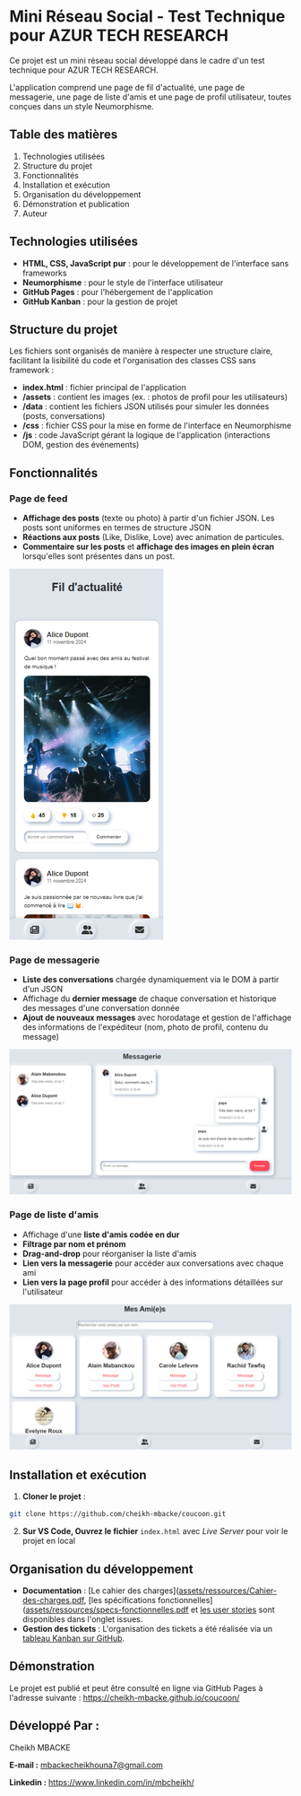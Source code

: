 ﻿# Mini Réseau Social - Test Technique pour AZUR TECH RESEARCH

Ce projet est un mini réseau social développé dans le cadre d'un test technique pour AZUR TECH RESEARCH. 

L'application comprend une page de fil d'actualité, une page de messagerie, une page de liste d'amis et une page de profil utilisateur, toutes conçues dans un style Neumorphisme.

## Table des matières

1. Technologies utilisées
2. Structure du projet
3. Fonctionnalités
4. Installation et exécution
5. Organisation du développement
6. Démonstration et publication
7. Auteur

## Technologies utilisées

* **HTML, CSS, JavaScript pur** : pour le développement de l'interface sans frameworks
* **Neumorphisme** : pour le style de l'interface utilisateur
* **GitHub Pages** : pour l'hébergement de l'application
* **GitHub Kanban** : pour la gestion de projet

## Structure du projet

Les fichiers sont organisés de manière à respecter une structure claire, facilitant la lisibilité du code et l'organisation des classes CSS sans framework :

* **index.html** : fichier principal de l'application
* **/assets** : contient les images (ex. : photos de profil pour les utilisateurs)
* **/data** : contient les fichiers JSON utilisés pour simuler les données (posts, conversations)
* **/css** : fichier CSS pour la mise en forme de l'interface en Neumorphisme
* **/js** : code JavaScript gérant la logique de l'application (interactions DOM, gestion des événements)

## Fonctionnalités

### Page de feed

* **Affichage des posts** (texte ou photo) à partir d'un fichier JSON. Les posts sont uniformes en termes de structure JSON
* **Réactions aux posts** (Like, Dislike, Love) avec animation de particules.
* **Commentaire sur les posts** et **affichage des images en plein écran** lorsqu'elles sont présentes dans un post.

![Capture d'écran - Page de feed](assets/screenshots/feed.png)

### Page de messagerie

* **Liste des conversations** chargée dynamiquement via le DOM à partir d'un JSON
* Affichage du **dernier message** de chaque conversation et historique des messages d'une conversation donnée
* **Ajout de nouveaux messages** avec horodatage et gestion de l'affichage des informations de l'expéditeur (nom, photo de profil, contenu du message)

![Capture d'écran - Page de messagerie](assets/screenshots/messaging.png)

### Page de liste d'amis

* Affichage d'une **liste d'amis codée en dur**
* **Filtrage par nom et prénom**
* **Drag-and-drop** pour réorganiser la liste d'amis
* **Lien vers la messagerie** pour accéder aux conversations avec chaque ami
* **Lien vers la page profil** pour accéder à des informations détaillées sur l'utilisateur

![Capture d'écran - Page de liste d'amis](assets/screenshots/friends.png)

## Installation et exécution

1. **Cloner le projet** :

```bash
git clone https://github.com/cheikh-mbacke/coucoon.git
```

2. **Sur VS Code, Ouvrez le fichier** `index.html` avec *Live Server* pour voir le projet en local

## Organisation du développement

* **Documentation** : [Le cahier des charges]([assets/ressources/Cahier-des-charges.pdf](https://github.com/cheikh-mbacke/coucoon/tree/main/assets/ressoucres/Cahier-des-charges.pdf), [les spécifications fonctionnelles]([assets/ressources/specs-fonctionnelles.pdf](https://github.com/cheikh-mbacke/coucoon/tree/main/assets/ressoucres/specs-fonctionnelles.pdf) et [les user stories](https://github.com/cheikh-mbacke/coucoon/issues?q=is%3Aissue) sont disponibles dans l'onglet issues.
* **Gestion des tickets** : L'organisation des tickets a été réalisée via un [tableau Kanban sur GitHub](https://github.com/users/cheikh-mbacke/projects/2).

## Démonstration

Le projet est publié et peut être consulté en ligne via GitHub Pages à l'adresse suivante : https://cheikh-mbacke.github.io/coucoon/


## Développé Par :

Cheikh MBACKE

**E-mail :** mbackecheikhouna7@gmail.com

**Linkedin :** https://www.linkedin.com/in/mbcheikh/
